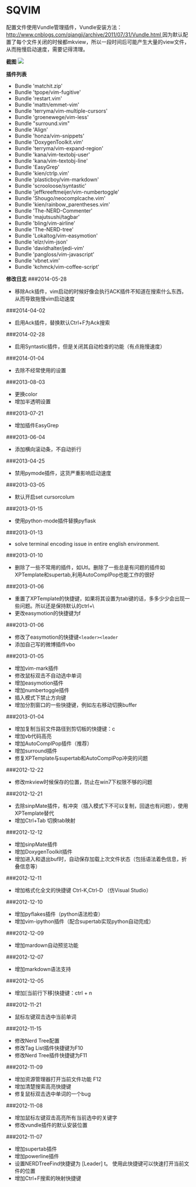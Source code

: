 SQVIM
===  
配置文件使用Vundle管理插件，Vundle安装方法：[http://www.cnblogs.com/qiangji/archive/2011/07/31/Vundle.html  ](http://www.cnblogs.com/qiangji/archive/2011/07/31/Vundle.html )
因为默认配置了每个文件关闭的时候都mkview，所以一段时间后可能产生大量的view文件，从而拖慢启动速度，需要记得清理。  


**截图**
<img src="http://ww1.sinaimg.cn/large/5d7c1fa4gw1eh8alzt2vuj20zh0k142l.jpg" />


**插件列表**
* Bundle 'matchit.zip' 
* Bundle 'tpope/vim-fugitive' 
* Bundle 'restart.vim'
* Bundle 'mattn/emmet-vim'
* Bundle 'terryma/vim-multiple-cursors'
* Bundle 'groenewege/vim-less'
* Bundle "surround.vim"
* Bundle 'Align'
* Bundle 'honza/vim-snippets'
* Bundle 'DoxygenToolkit.vim'
* Bundle 'terryma/vim-expand-region'
* Bundle 'kana/vim-textobj-user'
* Bundle 'kana/vim-textobj-line'
* Bundle 'EasyGrep'
* Bundle 'kien/ctrlp.vim'
* Bundle 'plasticboy/vim-markdown'
* Bundle 'scrooloose/syntastic'
* Bundle 'jeffkreeftmeijer/vim-numbertoggle'
* Bundle 'Shougo/neocomplcache.vim'
* Bundle 'kien/rainbow_parentheses.vim'
* Bundle 'The-NERD-Commenter'
* Bundle 'majutsushi/tagbar'
* Bundle 'bling/vim-airline'
* Bundle 'The-NERD-tree'
* Bundle 'Lokaltog/vim-easymotion'
* Bundle 'elzr/vim-json'
* Bundle 'davidhalter/jedi-vim'
* Bundle 'pangloss/vim-javascript'
* Bundle 'vbnet.vim'
* Bundle 'kchmck/vim-coffee-script'



**修改日志**
###2014-05-28
* 移除Ack插件，vim启动的时候好像会执行ACK插件不知道在搜索什么东西，从而导致拖慢vim启动速度

###2014-04-02
* 启用Ack插件，替换默认Ctrl+F为Ack搜索

###2014-02-28
* 启用Syntastic插件，但是关闭其自动检查的功能（有点拖慢速度）

###2014-01-04
* 去除不经常使用的设置

###2013-08-03
* 更换color
* 增加半透明设置

###2013-07-21
* 增加插件EasyGrep

###2013-06-04
* 添加横向滚动条，不自动折行

###2013-04-25
* 禁用pymode插件，这货严重影响启动速度

###2013-03-05
* 默认开启set cursorcolum

###2013-01-15
* 使用python-mode插件替换pyflask

###2013-01-13
* solve terminal encoding issue in entire english environment.

###2013-01-10
* 删除了一些不常用的插件，如Utl。删除了一些总是有问题的插件如XPTemplate和supertab,利用AutoComplPop也能工作的很好

###2013-01-06
* 重置了XPTemplate的快捷键，如果将其设置为tab键的话，多多少少会出现一些问题。所以还是保持默认的ctrl+\
* 更改easymotion的快捷键为f

###2013-01-06
* 修改了easymotion的快捷键`<leader><leader`
* 添加自己写的微博插件vbo

###2013-01-05
* 增加vim-mark插件
* 修改鼠标双击不自动选中单词
* 增加easymotion插件
* 增加numbertoggle插件
* 插入模式下禁止方向键
* 增加分割窗口的一些快捷键，例如左右移动切换buffer

###2013-01-04
* 增加复制当前文件路径到剪切板的快捷键：<leader>c
* 增加vb代码高亮
* 增加AutoComplPop插件（推荐）
* 增加surround插件
* 修复XPTemplate与supertab和AutoComplPop冲突的问题

###2012-12-22
* 修改mkview时候保存的位置，防止在win7下权限不够的问题

###2012-12-21
* 去除sinpMate插件，有冲突（插入模式下不可以复制，回退也有问题），使用XPTemplate替代
* 增加Ctrl+Tab 切换tab映射

###2012-12-12
* 增加sinpMate插件
* 增加DoxygenToolkit插件
* 增加进入和退出buf时，自动保存加载上次文件状态（包括语法着色信息，折叠信息等）

###2012-12-11
* 增加格式化全文的快捷键 Ctrl-K,Ctrl-D （仿Visual Studio）

###2012-12-10
* 增加pyflakes插件（python语法检查）
* 增加vim-ipython插件（配合supertab实现python自动完成）

###2012-12-09
* 增加mardown自动预览功能

###2012-12-07
* 增加markdown语法支持

###2012-12-05
* 增加[当前行下移]快捷键：ctrl + n

###2012-11-21
* 鼠标左键双击选中当前单词

###2012-11-15
* 修改Nerd Tree配置
* 修改Tag List插件快捷键为F10
* 修改Nerd Tree插件快捷键为F11

###2012-11-09
* 增加资源管理器打开当前文件功能 F12
* 增加清楚搜索高亮快捷键
* 修复鼠标双击选中单词的一个bug

###2012-11-08
* 增加鼠标左键双击高亮所有当前选中的关键字
* 修改vundle插件的默认安装位置  

###2012-11-07
* 增加supertab插件
* 增加powerline插件
* 设置NERDTreeFind快捷键为 [Leader] t。 使用此快捷键可以快速打开当前文件的位置
* 增加Ctrl+F搜索的映射快捷键
